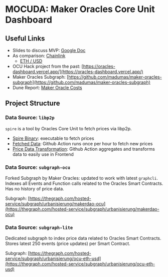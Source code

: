 # MOCUDA: Maker Oracles Core Unit Dashboard

## Useful Links

- Slides to discuss MVP: [Google Doc](https://docs.google.com/presentation/d/17DbYG1u-Ii7Krky28FbvLd3quCVh7-vR2Z_OqDxiCgg/edit#slide=id.g126f966e658_0_23)
- As comparison: [Chainlink](https://data.chain.link/)
  - [ETH / USD](https://data.chain.link/ethereum/mainnet/crypto-usd/eth-usd)
- OCU Hack project from the past: [https://oracles-dashboard.vercel.app/](https://oracles-dashboard.vercel.app/)
- Maker Oracles Subgraph: [https://github.com/madumas/maker-oracles-subgraph](https://github.com/madumas/maker-oracles-subgraph)
- Dune Report: [Maker Oracle Costs](https://dune.com/madumas/Maker-Oracle-Costs?2.%20Start%20Date=2021-08-01%2000%3A00%3A00)

## Project Structure

### Data Source: `libp2p`

`spire` is a tool by Oracles Core Unit to fetch prices via libp2p.

- [Spire Binary](./spire/): executable to fetch prices
- [Fetched Data](./data/): Github Action runs once per hour to fetch new prices
- [Price Data Transformation](./data-transformation/): Github Action aggregates and transforms data to easily use in Frontend

### Data Source: `subgraph-ocu`

Forked Subgraph by Maker Oracles: updated to work with latest `graphcli`. Indexes all Events and Function calls related to the Oracles Smart Contracts. Has no history of price data.

Subgraph: [https://thegraph.com/hosted-service/subgraph/urbanisierung/makerdao-ocu](https://thegraph.com/hosted-service/subgraph/urbanisierung/makerdao-ocu)

### Data Source: `subgraph-lite`

Dedicated subgraph to index price data related to Oracles Smart Contracts. Stores latest 250 events (price updates) per Smart Contract.

Subgraph: [https://thegraph.com/hosted-service/subgraph/urbanisierung/ocu-eth-usd](https://thegraph.com/hosted-service/subgraph/urbanisierung/ocu-eth-usd)
